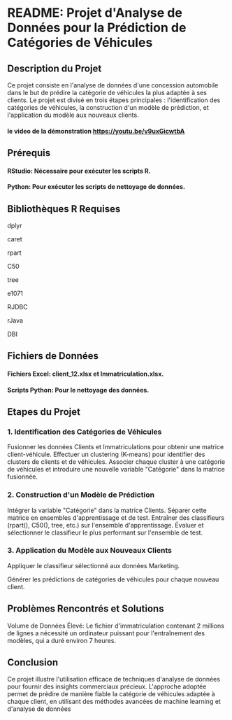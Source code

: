 # README: Projet d'Analyse de Données pour la Prédiction de Catégories de Véhicules

## Description du Projet

Ce projet consiste en l'analyse de données d'une concession automobile dans le but de prédire la catégorie de véhicules la plus adaptée à ses clients. Le projet est divisé en trois étapes principales : l'identification des catégories de véhicules, la construction d'un modèle de prédiction, et l'application du modèle aux nouveaux clients.
#### le video de la démonstration https://youtu.be/v9uxGicwtbA

## Prérequis

#### RStudio: Nécessaire pour exécuter les scripts R.

#### Python: Pour exécuter les scripts de nettoyage de données.

## Bibliothèques R Requises

dplyr

caret

rpart

C50

tree

e1071

RJDBC

rJava

DBI

## Fichiers de Données

#### Fichiers Excel: client_12.xlsx et Immatriculation.xlsx.

#### Scripts Python: Pour le nettoyage des données.

## Etapes du Projet

### 1. Identification des Catégories de Véhicules

Fusionner les données Clients et Immatriculations pour obtenir une matrice client-véhicule.
Effectuer un clustering (K-means) pour identifier des clusters de clients et de véhicules.
Associer chaque cluster à une catégorie de véhicules et introduire une nouvelle variable "Catégorie" dans la matrice fusionnée.

### 2. Construction d'un Modèle de Prédiction

Intégrer la variable "Catégorie" dans la matrice Clients.
Séparer cette matrice en ensembles d'apprentissage et de test.
Entraîner des classifieurs (rpart(), C50(), tree, etc.) sur l'ensemble d'apprentissage.
Évaluer et sélectionner le classifieur le plus performant sur l'ensemble de test.

### 3. Application du Modèle aux Nouveaux Clients
Appliquer le classifieur sélectionné aux données Marketing.

Générer les prédictions de catégories de véhicules pour chaque nouveau client.

## Problèmes Rencontrés et Solutions

Volume de Données Élevé: Le fichier d'immatriculation contenant 2 millions de lignes a nécessité un ordinateur puissant pour l'entraînement des modèles, qui a duré environ 7 heures.

## Conclusion

Ce projet illustre l'utilisation efficace de techniques d'analyse de données pour fournir des insights commerciaux précieux. L'approche adoptée permet de prédire de manière fiable la catégorie de véhicules adaptée à chaque client, en utilisant des méthodes avancées de machine learning et d'analyse de données

